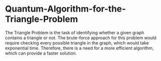 # Quantum-Algorithm-for-the-Triangle-Problem
The Triangle Problem is the task of identifying whether a given graph contains a triangle or not. The brute-force approach for this problem would require checking every possible triangle in the graph, which would take exponential time. Therefore, there is a need for a more efficient algorithm, which can provide a faster solution.
